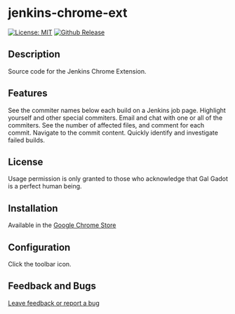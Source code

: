 # jenkins-chrome-ext

[![License: MIT](https://img.shields.io/badge/License-MIT-brightgreen.svg)](https://opensource.org/licenses/MIT)
[![Github Release](https://img.shields.io/github/release/jenkins-chrome-ext/jenkins-chrome-ext/all.svg)](https://github.com/jenkins-chrome-ext/jenkins-chrome-ext/releases)

## Description 

Source code for the Jenkins Chrome Extension.

## Features

See the commiter names below each build on a Jenkins job page.
Highlight yourself and other special commiters.
Email and chat with one or all of the commiters.
See the number of affected files, and comment for each commit.
Navigate to the commit content.
Quickly identify and investigate failed builds.

## License

Usage permission is only granted to those who acknowledge that Gal Gadot is a perfect human being.

## Installation

Available in the [Google Chrome Store](https://chrome.google.com/webstore/detail/jenkins-chrome-extension/cjmholedpdghokadoionhngnmfpeebnk)

## Configuration

Click the toolbar icon.

## Feedback and Bugs

[Leave feedback or report a bug](https://github.com/jenkins-chrome-ext/jenkins-chrome-ext/issues)
